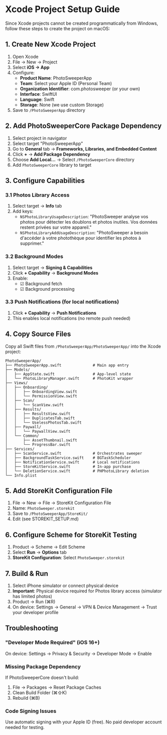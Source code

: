 # Xcode Project Setup Guide

Since Xcode projects cannot be created programmatically from Windows, follow these steps to create the project on macOS:

## 1. Create New Xcode Project

1. Open Xcode
2. File → New → Project
3. Select **iOS → App**
4. Configure:
   - **Product Name**: PhotoSweeperApp
   - **Team**: Select your Apple ID (Personal Team)
   - **Organization Identifier**: com.photosweeper (or your own)
   - **Interface**: SwiftUI
   - **Language**: Swift
   - **Storage**: None (we use custom Storage)
5. Save to `/PhotoSweeperApp` directory

## 2. Add PhotoSweeperCore Package Dependency

1. Select project in navigator
2. Select target "PhotoSweeperApp"
3. Go to **General** tab → **Frameworks, Libraries, and Embedded Content**
4. Click **+** → **Add Package Dependency**
5. Choose **Add Local...** → Select `/PhotoSweeperCore` directory
6. Add `PhotoSweeperCore` library to target

## 3. Configure Capabilities

### 3.1 Photos Library Access

1. Select target → **Info** tab
2. Add keys:
   - `NSPhotoLibraryUsageDescription`: "PhotoSweeper analyse vos photos pour détecter les doublons et photos inutiles. Vos données restent privées sur votre appareil."
   - `NSPhotoLibraryAddUsageDescription`: "PhotoSweeper a besoin d'accéder à votre photothèque pour identifier les photos à supprimer."

### 3.2 Background Modes

1. Select target → **Signing & Capabilities**
2. Click **+ Capability** → **Background Modes**
3. Enable:
   - ☑ Background fetch
   - ☑ Background processing

### 3.3 Push Notifications (for local notifications)

1. Click **+ Capability** → **Push Notifications**
2. This enables local notifications (no remote push needed)

## 4. Copy Source Files

Copy all Swift files from `/PhotoSweeperApp/PhotoSweeperApp/` into the Xcode project:

```
PhotoSweeperApp/
├── PhotoSweeperApp.swift              # Main app entry
├── Models/
│   ├── AppState.swift                 # App-level state
│   └── PhotoLibraryManager.swift      # PhotoKit wrapper
├── Views/
│   ├── Onboarding/
│   │   ├── OnboardingView.swift
│   │   └── PermissionView.swift
│   ├── Scan/
│   │   └── ScanView.swift
│   ├── Results/
│   │   ├── ResultsView.swift
│   │   ├── DuplicatesTab.swift
│   │   └── UselessPhotosTab.swift
│   ├── Paywall/
│   │   └── PaywallView.swift
│   └── Common/
│       ├── AssetThumbnail.swift
│       └── ProgressBar.swift
├── Services/
│   ├── ScanService.swift              # Orchestrates sweeper
│   ├── BackgroundTaskService.swift    # BGTaskScheduler
│   ├── NotificationService.swift      # Local notifications
│   ├── StoreKitService.swift          # In-app purchase
│   └── DeletionService.swift          # PHPhotoLibrary deletion
└── Info.plist
```

## 5. Add StoreKit Configuration File

1. File → New → File → StoreKit Configuration File
2. Name: `PhotoSweeper.storekit`
3. Save to `/PhotoSweeperApp/StoreKit/`
4. Edit (see STOREKIT_SETUP.md)

## 6. Configure Scheme for StoreKit Testing

1. Product → Scheme → Edit Scheme
2. Select **Run** → **Options** tab
3. **StoreKit Configuration**: Select `PhotoSweeper.storekit`

## 7. Build & Run

1. Select iPhone simulator or connect physical device
2. **Important**: Physical device required for Photos library access (simulator has limited photos)
3. Product → Run (⌘R)
4. On device: Settings → General → VPN & Device Management → Trust your developer profile

## Troubleshooting

### "Developer Mode Required" (iOS 16+)

On device: Settings → Privacy & Security → Developer Mode → Enable

### Missing Package Dependency

If PhotoSweeperCore doesn't build:
1. File → Packages → Reset Package Caches
2. Clean Build Folder (⌘⇧K)
3. Rebuild (⌘B)

### Code Signing Issues

Use automatic signing with your Apple ID (free). No paid developer account needed for testing.
